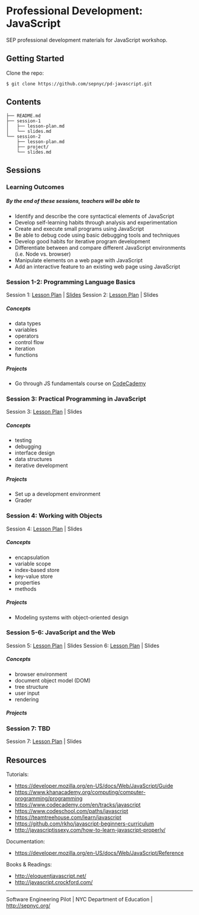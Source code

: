 # Professional Development: JavaScript

SEP professional development materials for JavaScript workshop.

## Getting Started

Clone the repo:

```shell-session
$ git clone https://github.com/sepnyc/pd-javascript.git
```

## Contents

```shell-session
├── README.md
├── session-1
│   ├── lesson-plan.md
│   └── slides.md
└── session-2
    ├── lesson-plan.md
    ├── project/
    └── slides.md
```

## Sessions

### Learning Outcomes

##### By the end of these sessions, teachers will be able to

- Identify and describe the core syntactical elements of JavaScript
- Develop self-learning habits through analysis and experimentation
- Create and execute small programs using JavaScript
- Be able to debug code using basic debugging tools and techniques
- Develop good habits for iterative program development
- Differentiate between and compare different JavaScript environments (i.e. Node vs. browser)
- Manipulate elements on a web page with JavaScript
- Add an interactive feature to an existing web page using JavaScript

### Session 1-2: Programming Language Basics

Session 1: [Lesson Plan](session-1/lesson-plan.md) | [Slides][s1-slides]
Session 2: [Lesson Plan](session-2/lesson-plan.md) | Slides

##### Concepts

- data types
- variables
- operators
- control flow
- iteration
- functions

##### Projects

- Go through JS fundamentals course on [CodeCademy](https://www.codecademy.com/learn/javascript)

### Session 3: Practical Programming in JavaScript

Session 3: [Lesson Plan](session-3/lesson-plan.md) | Slides

##### Concepts

- testing
- debugging
- interface design
- data structures
- iterative development

##### Projects

- Set up a development environment
- Grader

### Session 4: Working with Objects

Session 4: [Lesson Plan](session-4/lesson-plan.md) | Slides

##### Concepts

- encapsulation
- variable scope
- index-based store
- key-value store
- properties
- methods

##### Projects

- Modeling systems with object-oriented design

### Session 5-6: JavaScript and the Web

Session 5: [Lesson Plan](session-5/lesson-plan.md) | Slides
Session 6: [Lesson Plan](session-6/lesson-plan.md) | Slides

##### Concepts

- browser environment
- document object model (DOM)
- tree structure
- user input
- rendering

##### Projects

### Session 7: TBD

Session 7: [Lesson Plan](session-7/lesson-plan.md) | Slides

## Resources

Tutorials:

- https://developer.mozilla.org/en-US/docs/Web/JavaScript/Guide
- https://www.khanacademy.org/computing/computer-programming/programming
- https://www.codecademy.com/en/tracks/javascript
- https://www.codeschool.com/paths/javascript
- https://teamtreehouse.com/learn/javascript
- https://github.com/rkho/javascript-beginners-curriculum
- http://javascriptissexy.com/how-to-learn-javascript-properly/

Documentation:

- https://developer.mozilla.org/en-US/docs/Web/JavaScript/Reference

Books & Readings:

- http://eloquentjavascript.net/
- http://javascript.crockford.com/

- - -

Software Engineering Pilot | NYC Department of Education | http://sepnyc.org/

[s1-slides]:https://swipe.to/2003cq
